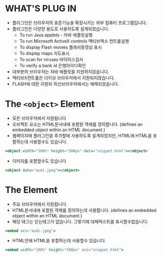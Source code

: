 # WHAT'S PLUG IN

- 플러그인은 브라우저의 표준기능을 확장시키는 외부 컴퓨터 프로그램입니다.
- 플러그인은 다양한 용도로 사용하도록 설계되었습니다.
  - To run Java applets - 자바 애플릿실행
  - To run Microsoft ActiveX controls 액티브엑스 컨트롤실행
  - To display Flash movies 플래쉬동영상 표시
  - To display maps 지도표시
  - To scan for viruses 바이러스검사
  - To verify a bank id 은행아이디확인
- 대부분의 브라우저는 자바 애플릿을 지원하지않습니다.
- 액티브X컨트롤은 더이상 브라우저에서 지원되지않습니다.
- FLASH에 대한 지원되 최신브라우저에서는 해제되었습니다.

# The `<object>` Element

- 모든 브라우저에서 지원됩니다
- 오브젝트 요소는 HTML문서내에 포함된 객체를 정의합니다. (defines an embedded object within an HTML document.)
- 웹페이지에 플러그인을 추가할때 사용하도록 설계되었지만, HTML에 HTML을 포함하는데 사용할수도 있습니다.

```jsx
<object width="100%" height="500px" data="snippet.html"></object>
```

- 이미지를 포함할수도 있습니다

```jsx
<object data="audi.jpeg"></object>
```

# The <embed> Element

- 주요 브라우저에서 지원됩니다.
- HTML문서내에 포함된 객체를 정의하는데 사용합니다. (defines an embedded object within an HTML document.)
- 해당 태그는 닫는태그가 없습니다. 그렇기에 대체텍스트를 표시할수없습니다.

```jsx
<embed src="audi.jpeg">
```

- HTML안에 HTML을 포함하는데 사용할수 있습니다.

```jsx
<embed width="100%" height="500px" src="snippet.html">
```
